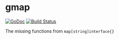 # gmap

[![GoDoc](https://godoc.org/github.com/atedja/gmap?status.svg)](https://godoc.org/github.com/atedja/gmap) [![Build Status](https://travis-ci.org/atedja/gmap.svg?branch=master)](https://travis-ci.org/atedja/gmap)

The missing functions from `map[string]interface{}`
